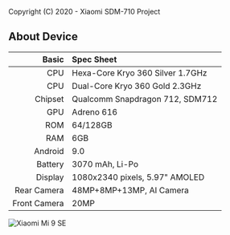 Copyright (C) 2020 - Xiaomi SDM-710 Project

## About Device

Basic   | Spec Sheet
-------:|:----------
CPU     | Hexa-Core Kryo 360 Silver 1.7GHz
CPU     | Dual-Core Kryo 360 Gold 2.3GHz
Chipset | Qualcomm Snapdragon 712, SDM712
GPU     | Adreno 616
ROM     | 64/128GB
RAM     | 6GB
Android | 9.0
Battery | 3070 mAh, Li-Po
Display | 1080x2340 pixels, 5.97" AMOLED
Rear Camera  | 48MP+8MP+13MP, AI Camera
Front Camera | 20MP

![Xiaomi Mi 9 SE](https://xiaomi-mi.com/uploads/CatalogueImage/Mi9_se_blue%20(1)_17416_1550676658.jpg "Xiaomi Mi 9 SE in blue")
